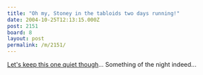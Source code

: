 ```yaml
---
title: "Oh my, Stoney in the tabloids two days running!"
date: 2004-10-25T12:13:15.000Z
post: 2151
board: 8
layout: post
permalink: /m/2151/
---
```

<a href="http://www.thesun.co.uk/article/0,,2-2004492458,00.html">Let's keep this one quiet though</a>... Something of the night indeed...
